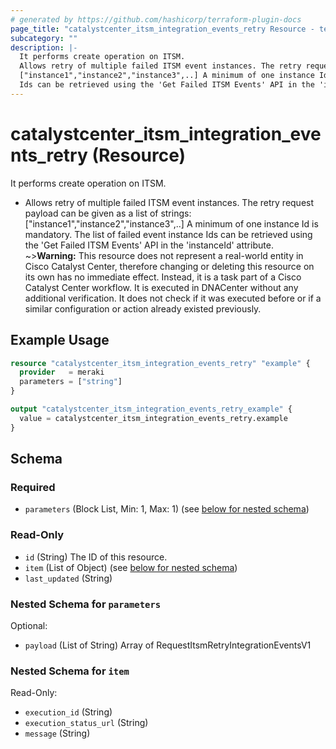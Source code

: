 ```yaml
---
# generated by https://github.com/hashicorp/terraform-plugin-docs
page_title: "catalystcenter_itsm_integration_events_retry Resource - terraform-provider-catalystcenter"
subcategory: ""
description: |-
  It performs create operation on ITSM.
  Allows retry of multiple failed ITSM event instances. The retry request payload can be given as a list of strings:
  ["instance1","instance2","instance3",..] A minimum of one instance Id is mandatory. The list of failed event instance
  Ids can be retrieved using the 'Get Failed ITSM Events' API in the 'instanceId' attribute.
---
```


# catalystcenter_itsm_integration_events_retry (Resource)

It performs create operation on ITSM.

- Allows retry of multiple failed ITSM event instances. The retry request payload can be given as a list of strings:
["instance1","instance2","instance3",..] A minimum of one instance Id is mandatory. The list of failed event instance
Ids can be retrieved using the 'Get Failed ITSM Events' API in the 'instanceId' attribute.
~>**Warning:**
This resource does not represent a real-world entity in Cisco Catalyst Center, therefore changing or deleting this resource on its own has no immediate effect.
Instead, it is a task part of a Cisco Catalyst Center workflow. It is executed in DNACenter without any additional verification. It does not check if it was executed before or if a similar configuration or action already existed previously.

## Example Usage

```terraform
resource "catalystcenter_itsm_integration_events_retry" "example" {
  provider   = meraki
  parameters = ["string"]
}

output "catalystcenter_itsm_integration_events_retry_example" {
  value = catalystcenter_itsm_integration_events_retry.example
}
```

<!-- schema generated by tfplugindocs -->
## Schema

### Required

- `parameters` (Block List, Min: 1, Max: 1) (see [below for nested schema](#nestedblock--parameters))

### Read-Only

- `id` (String) The ID of this resource.
- `item` (List of Object) (see [below for nested schema](#nestedatt--item))
- `last_updated` (String)

<a id="nestedblock--parameters"></a>
### Nested Schema for `parameters`

Optional:

- `payload` (List of String) Array of RequestItsmRetryIntegrationEventsV1


<a id="nestedatt--item"></a>
### Nested Schema for `item`

Read-Only:

- `execution_id` (String)
- `execution_status_url` (String)
- `message` (String)

